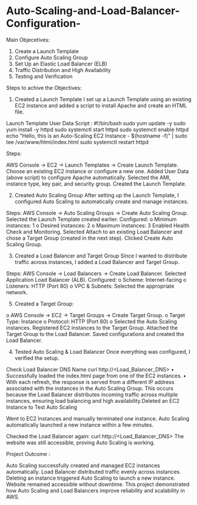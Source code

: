 # Auto-Scaling-and-Load-Balancer-Configuration-

Main Objecetives:
1. Create a Launch Template
2. Configure Auto Scaling Group
3. Set Up an Elastic Load Balancer (ELB)
4. Traffic Distribution and High Availability
5. Testing and Verification

Steps to achive the Objectives:


1. Created a Launch Template
I set up a Launch Template using an existing EC2 instance and added a script to install Apache and create an HTML file.

Launch Template User Data Script :
#!/bin/bash
sudo yum update -y
sudo yum install -y httpd
sudo systemctl start httpd
sudo systemctl enable httpd
echo "Hello, this is an Auto-Scaling EC2 Instance - $(hostname -f)" | sudo tee /var/www/html/index.html
sudo systemctl restart httpd

Steps:

AWS Console → EC2 → Launch Templates → Create Launch Template.
Choose an existing EC2 instance or configure a new one.
Added User Data (above script) to configure Apache automatically.
Selected the AMI, instance type, key pair, and security group.
Created the Launch Template.
   
2. Created Auto Scaling Group
After setting up the Launch Template, I configured Auto Scaling to automatically create and manage instances.

Steps:
AWS Console → Auto Scaling Groups → Create Auto Scaling Group.
Selected the Launch Template created earlier.
Configured:
o	Minimum instances: 1
o	Desired instances: 2
o	Maximum instances: 3
Enabled Health Check and Monitoring.
Selected Attach to an existing Load Balancer and chose a Target Group (created in the next step).
Clicked Create Auto Scaling Group.

3. Created a Load Balancer and Target Group
Since I wanted to distribute traffic across instances, I added a Load Balancer and Target Group.

Steps:
AWS Console → Load Balancers → Create Load Balancer.
Selected Application Load Balancer (ALB).
Configured:
o	Scheme: Internet-facing
o	Listeners: HTTP (Port 80)
o	VPC & Subnets: Selected the appropriate network.

5.	Created a Target Group:
   
o	AWS Console → EC2 → Target Groups → Create Target Group.
o	Target Type: Instance
o	Protocol: HTTP (Port 80)
o	Selected the Auto Scaling instances.
Registered EC2 instances to the Target Group.
Attached the Target Group to the Load Balancer.
Saved configurations and created the Load Balancer.

4. Tested Auto Scaling & Load Balancer
Once everything was configured, I verified the setup.

Check Load Balancer DNS Name
curl http://<Load_Balancer_DNS>
•	Successfully loaded the index.html page from one of the EC2 instances.
•	With each refresh, the response is served from a different IP address associated with the instances in the Auto Scaling Group. This occurs because the Load Balancer distributes incoming traffic across multiple instances, ensuring load balancing and high availability.Deleted an EC2 Instance to Test Auto Scaling

Went to EC2 Instances and manually terminated one instance.
Auto Scaling automatically launched a new instance within a few minutes.

Checked the Load Balancer again:
curl http://<Load_Balancer_DNS>
The website was still accessible, proving Auto Scaling is working.

Project Outcome :

Auto Scaling successfully created and managed EC2 instances automatically.
Load Balancer distributed traffic evenly across instances.
Deleting an instance triggered Auto Scaling to launch a new instance.
Website remained accessible without downtime.
This project demonstrated how Auto Scaling and Load Balancers improve reliability and scalability in AWS. 

